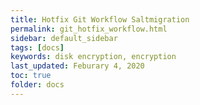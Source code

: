 ```yaml
---
title: Hotfix Git Workflow Saltmigration
permalink: git_hotfix_workflow.html
sidebar: default_sidebar
tags: [docs]
keywords: disk encryption, encryption
last_updated: Feburary 4, 2020
toc: true
folder: docs
---
```


<html>
<head>
  <!-- Load the JS file -->
  <script src="js/gitgraph.js"></script>
</head>
<body>
  <div id="graph-container"></div>

  <script>
    const graphContainer = document.getElementById("graph-container");

    // Add Options
    // const options = {
    //  orientation: "horizontal"
    // }
    // const gitgraph = GitgraphJS.createGitgraph(graphContainer, options);
    
    const gitgraph = GitgraphJS.createGitgraph(graphContainer);

    // Simulate git commands with Gitgraph API.
    const master = gitgraph.branch("master");
    master.commit("Initial commit").tag("v1.0.0");

    const integration = gitgraph.branch("integration");
    integration.commit("Add Feature");

    const hotfix = gitgraph.branch("Hotfix");
    hotfix
      .commit("remove faulty package")
      .commit("adjust breaking config");

    integration.merge(hotfix);
    master.merge(integration);
    integration.commit("Another feature");

    // master.merge(integration).tag("v1.0.1");
    

    
  </script>

</body>
</html>